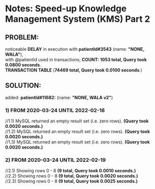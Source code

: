 # Notes: Speed-up Knowledge Management System (KMS) Part 2
## PROBLEM:
noticeable <b>DELAY</b> in execution with <b>patientId#3543</b> (name: <b>"NONE, WALA"</b>),<br/>
with @patientId used in transactions; <b>COUNT:</b> <b>1053 total, Query took 0.0800 seconds</b>.<br/>
<b>TRANSACTION TABLE</b> (<b>74469 total, Query took 0.0100 seconds</b>.)<br/>

## SOLUTION:
added: <b>patientId#11682:</b> (name: <b>"NONE, WALA v2"</b>)

### 1) FROM 2020-03-24 UNTIL 2022-02-18
//1.1) MySQL returned an empty result set (i.e. zero rows). <b>(Query took 0.0020 seconds.)</b><br/>
//1.2) MySQL returned an empty result set (i.e. zero rows). <b>(Query took 0.0020 seconds.)</b><br/>
//1.3) MySQL returned an empty result set (i.e. zero rows). <b>(Query took 0.0020 seconds.)</b><br/>

### 2) FROM 2020-03-24 UNTIL 2022-02-19
//2.1) Showing rows 0 - 8 <b>(9 total, Query took 0.0010 seconds.)</b><br/>
//2.2) Showing rows 0 - 8 <b>(9 total, Query took 0.0020 seconds.)</b><br/>
//2.3) Showing rows 0 - 8 <b>(9 total, Query took 0.0025 seconds.)</b><br/>

